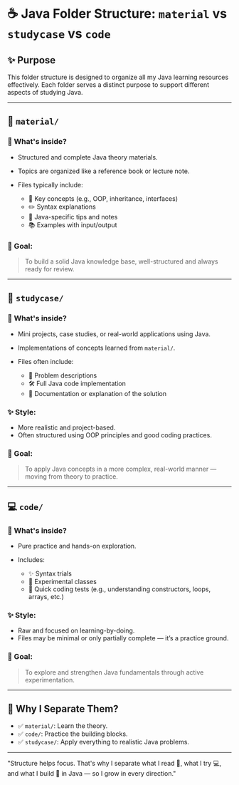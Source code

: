 # ☕ Java Folder Structure: `material` vs `studycase` vs `code`

## ✨ Purpose

This folder structure is designed to organize all my Java learning resources effectively. Each folder serves a distinct purpose to support different aspects of studying Java.

---

## 📁 `material/`

### 📌 What's inside?

* Structured and complete Java theory materials.
* Topics are organized like a reference book or lecture note.
* Files typically include:

  * 🧠 Key concepts (e.g., OOP, inheritance, interfaces)
  * ✏️ Syntax explanations
  * 💬 Java-specific tips and notes
  * 📚 Examples with input/output

### 🧠 Goal:

> To build a solid Java knowledge base, well-structured and always ready for review.

---

## 💼 `studycase/`

### 📌 What's inside?

* Mini projects, case studies, or real-world applications using Java.
* Implementations of concepts learned from `material/`.
* Files often include:

  * 🧩 Problem descriptions
  * 🛠️ Full Java code implementation
  * 📄 Documentation or explanation of the solution

### ✨ Style:

* More realistic and project-based.
* Often structured using OOP principles and good coding practices.

### 🧠 Goal:

> To apply Java concepts in a more complex, real-world manner — moving from theory to practice.

---

## 💻 `code/`

### 📌 What's inside?

* Pure practice and hands-on exploration.
* Includes:

  * ✨ Syntax trials
  * 🧪 Experimental classes
  * 🚧 Quick coding tests (e.g., understanding constructors, loops, arrays, etc.)

### ✨ Style:

* Raw and focused on learning-by-doing.
* Files may be minimal or only partially complete — it’s a practice ground.

### 🧠 Goal:

> To explore and strengthen Java fundamentals through active experimentation.

---

## 📌 Why I Separate Them?

* ✅ `material/`: Learn the theory.
* ✅ `code/`: Practice the building blocks.
* ✅ `studycase/`: Apply everything to realistic Java problems.

---

"Structure helps focus. That's why I separate what I read 📘, what I try 💻, and what I build 🧩 in Java — so I grow in every direction."

